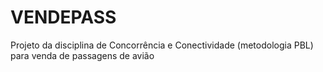 # VENDEPASS
Projeto da disciplina de Concorrência e Conectividade (metodologia PBL) para venda de passagens de avião
